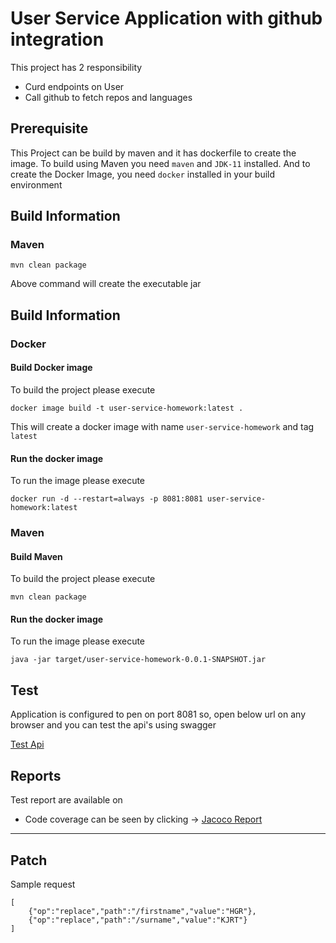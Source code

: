 # User Service Application with github integration
This project has 2 responsibility
- Curd endpoints on User 
- Call github to fetch repos and languages

## Prerequisite
This Project can be build by maven and it has dockerfile to create the image.
To build using Maven you need `maven` and `JDK-11` installed.
And to create the Docker Image, you need `docker` installed in your build environment


## Build Information
### Maven
````maven
mvn clean package
````
Above command will create the executable jar

## Build Information
### Docker
#### Build Docker image
To build the project please execute
````shell
docker image build -t user-service-homework:latest .
````
This will create a docker image with name `user-service-homework` and tag `latest`

#### Run the docker image
To run the image please execute
````shell
docker run -d --restart=always -p 8081:8081 user-service-homework:latest
````

### Maven
#### Build Maven
To build the project please execute
````mvn
mvn clean package
````

#### Run the docker image
To run the image please execute
````
java -jar target/user-service-homework-0.0.1-SNAPSHOT.jar
````

## Test
Application is configured to pen on port 8081
so, open below url on any browser and you can test the api's using swagger

[Test Api](http://localhost:8081/swagger-ui/index.html)

## Reports
Test report are available on
- Code coverage can be seen by clicking -> [Jacoco Report](http://localhost:63342/user-service-homework/target/site/jacoco/index.html)



***
## Patch
Sample request
````
[
    {"op":"replace","path":"/firstname","value":"HGR"},
    {"op":"replace","path":"/surname","value":"KJRT"}
]
````

